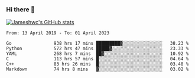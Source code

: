 ### Hi there 👋

[![Jameshwc's GitHub stats](https://github-readme-stats.vercel.app/api?username=jameshwc)](https://github.com/anuraghazra/github-readme-stats)

<!--START_SECTION:waka-->

```text
From: 13 April 2019 - To: 01 April 2023

Go                938 hrs 17 mins █████████▓░░░░░░░░░░░░░░░   38.23 %
Python            572 hrs 47 mins █████▓░░░░░░░░░░░░░░░░░░░   23.33 %
YAML              268 hrs 7 mins  ██▓░░░░░░░░░░░░░░░░░░░░░░   10.92 %
C                 113 hrs 57 mins █░░░░░░░░░░░░░░░░░░░░░░░░   04.64 %
C++               83 hrs 26 mins  █░░░░░░░░░░░░░░░░░░░░░░░░   03.40 %
Markdown          74 hrs 8 mins   ▓░░░░░░░░░░░░░░░░░░░░░░░░   03.02 %
```

<!--END_SECTION:waka-->